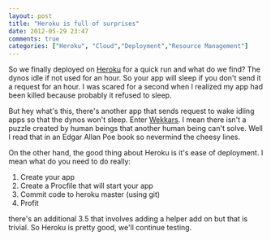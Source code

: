 ```yaml
---
layout: post
title: "Heroku is full of surprises"
date: 2012-05-29 23:47
comments: true
categories: ["Heroku", "Cloud","Deployment","Resource Management"]
---
```


So we finally deployed on [Heroku](http://heroku.com) for a quick run and what do we find? The dynos idle if not used for an hour. So your app will sleep if you don't send it a request for an hour. I was scared for a second when I realized my app had been killed because probably it refused to sleep.

But hey what's this, there's another app that sends request to wake idling apps so that the dynos won't sleep. Enter [Wekkars](http://www.wekkars.com/). I mean there isn't a puzzle created by human beings that another human being can't solve. Well I read that in an Edgar Allan Poe book so nevermind the cheesy lines. 

On the other hand, the good thing about Heroku is it's ease of deployment. I mean what do you need to do really:

1. Create your app
2. Create a Procfile that will start your app
3. Commit code to heroku master (using git)
4. Profit

there's an additional 3.5 that involves adding a helper add on but that is trivial. So Heroku is pretty good, we'll continue testing.